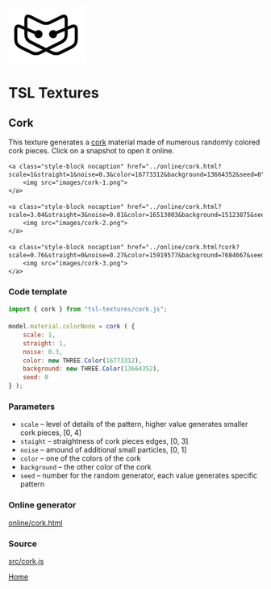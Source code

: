 <img class="logo" src="../assets/logo/logo.png">


# TSL Textures


## Cork

This texture generates a [cork](https://en.wikipedia.org/wiki/Cork_(material))
material made of numerous randomly colored cork pieces.
Click on a snapshot to open it online.

<p class="gallery">

	<a class="style-block nocaption" href="../online/cork.html?scale=1&straight=1&noise=0.3&color=16773312&background=13664352&seed=0">
		<img src="images/cork-1.png">
	</a>

	<a class="style-block nocaption" href="../online/cork.html?scale=3.04&straight=3&noise=0.81&color=16513003&background=15123875&seed=0">
		<img src="images/cork-2.png">
	</a>

	<a class="style-block nocaption" href="../online/cork.html?cork?scale=0.76&straight=0&noise=0.27&color=15919577&background=7684667&seed=0">
		<img src="images/cork-3.png">
	</a>

</p>


### Code template

```js
import { cork } from "tsl-textures/cork.js";

model.material.colorNode = cork ( {
	scale: 1,
	straight: 1,
	noise: 0.3,
	color: new THREE.Color(16773312),
	background: new THREE.Color(13664352),
	seed: 0
} );
```


### Parameters

* `scale` &ndash; level of details of the pattern, higher value generates smaller cork pieces, [0, 4]
* `staight` &ndash; straightness of cork pieces edges, [0, 3]
* `noise` &ndash; amound of additional small particles, [0, 1]
* `color` &ndash; one of the colors of the cork
* `background` &ndash; the other color of the cork
* `seed` &ndash; number for the random generator, each value generates specific pattern


### Online generator

[online/cork.html](../online/cork.html)


### Source

[src/cork.js](https://github.com/boytchev/tsl-textures/blob/main/src/cork.js)

		
<div class="footnote">
	<a href="../">Home</a>
</div>
